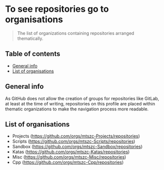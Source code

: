 # To see repositories go to organisations
> The list of organizations containing repositories arranged thematically.

## Table of contents
* [General info](#general-info)
* [List of organisations](#list-of-organisations)

## General info
As GitHub does not allow the creation of groups for repositories like GitLab, at least at the time of writing, repositories on this profile are placed within thematic organizations to make the navigation process more readable.

## List of organisations
* Projects (https://github.com/orgs/mtszc-Projects/repositories)
* Scripts  (https://github.com/orgs/mtszc-Scripts/repositories)
* Sandbox  (https://github.com/orgs/mtszc-Sandbox/repositories)
* Katas    (https://github.com/orgs/mtszc-Katas/repositories)
* Misc     (https://github.com/orgs/mtszc-Misc/repositories)
* Cpp      (https://github.com/orgs/mtszc-Cpp/repositories)
